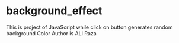 # background_effect
This is project of JavaScript while click on button  generates random background Color
Author is ALI Raza
